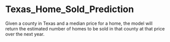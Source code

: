 # Texas_Home_Sold_Prediction
Given a county in Texas and a median price for a home, the model will return the estimated number of homes to be sold in that county at that price over the next year. 
